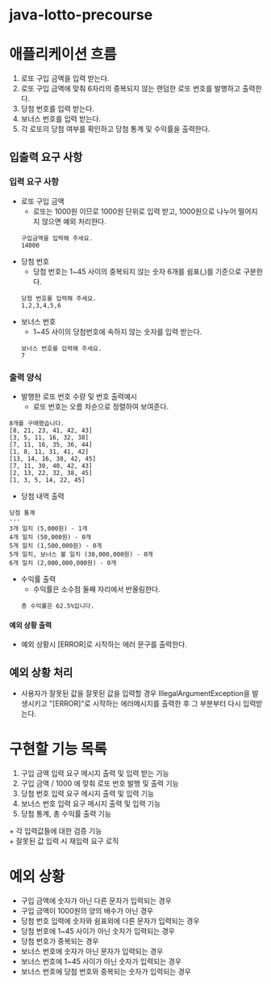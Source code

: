 # java-lotto-precourse

# 애플리케이션 흐름
1. 로또 구입 금액을 입력 받는다.
2. 로또 구입 금액에 맞춰 6자리의 중복되지 않는 랜덤한 로또 번호를 발행하고 출력한다.
3. 당첨 번호를 입력 받는다.
4. 보너스 번호를 입력 받는다.
5. 각 로또의 당첨 여부를 확인하고 당첨 통계 및 수익률을 출력한다.

## 입출력 요구 사항
### 입력 요구 사항
- 로또 구입 금액
  - 로또는 1000원 이므로 1000원 단위로 입력 받고, 1000원으로 나누어 떨어지지 않으면 예외 처리한다.
  ```
  구입금액을 입력해 주세요.
  14000
  ```
- 당첨 번호
  - 당첨 번호는 1~45 사이의 중복되지 않는 숫자 6개를 쉼표(,)를 기준으로 구분한다.
  ```
  당첨 번호를 입력해 주세요.
  1,2,3,4,5,6
  ```
- 보너스 번호
  - 1~45 사이의 당첨번호에 속하지 않는 숫자를 입력 받는다.
  ```
  보너스 번호를 입력해 주세요.
  7
  ```

### 출력 양식
- 발행한 로또 번호 수량 및 번호 출력예시
  - 로또 번호는 오름 차순으로 정렬하여 보여준다.
```
8개를 구매했습니다.
[8, 21, 23, 41, 42, 43] 
[3, 5, 11, 16, 32, 38] 
[7, 11, 16, 35, 36, 44] 
[1, 8, 11, 31, 41, 42] 
[13, 14, 16, 38, 42, 45] 
[7, 11, 30, 40, 42, 43] 
[2, 13, 22, 32, 38, 45] 
[1, 3, 5, 14, 22, 45]
```
- 당첨 내역 출력
```
당첨 통계
---
3개 일치 (5,000원) - 1개
4개 일치 (50,000원) - 0개
5개 일치 (1,500,000원) - 0개
5개 일치, 보너스 볼 일치 (30,000,000원) - 0개
6개 일치 (2,000,000,000원) - 0개
```
- 수익률 출력
  - 수익률은 소수점 둘째 자리에서 반올림한다.
  ```
  총 수익률은 62.5%입니다.
  ```
#### 예외 상황 출력
- 예외 상황시 [ERROR]로 시작하는 에러 문구를 출력한다.

## 예외 상황 처리
- 사용자가 잘못된 값을 잘못된 값을 입력할 경우 IllegalArgumentException을 발생시키고 
"[ERROR]"로 시작하는 에러메시지를 출력한 후 그 부분부터 다시 입력받는다. 

# 구현할 기능 목록
1. 구입 금액 입력 요구 메시지 출력 및 입력 받는 기능
2. 구입 금액 / 1000 에 맞춰 로또 번호 발행 및 출력 기능
3. 당첨 번호 입력 요구 메시지 출력 및 입력 기능
4. 보너스 번호 입력 요구 메시지 출력 및 입력 기능
5. 당첨 통계, 총 수익률 출력 기능

\+ 각 입력값들에 대한 검증 기능  
\+ 잘못된 값 입력 시 재입력 요구 로직

# 예외 상황
- 구입 금액에 숫자가 아닌 다른 문자가 입력되는 경우
- 구입 금액이 1000원의 양의 배수가 아닌 경우
- 당첨 번호 입력에 숫자와 쉼표외에 다른 문자가 입력되는 경우
- 당첨 번호에 1~45 사이가 아닌 숫자가 입력되는 경우
- 당첨 번호가 중복되는 경우
- 보너스 번호에 숫자가 아닌 문자가 입력되는 경우
- 보너스 번호에 1~45 사이가 아닌 숫자가 입력되는 경우
- 보너스 번호에 당첨 번호와 중복되는 숫자가 입력되는 경우
